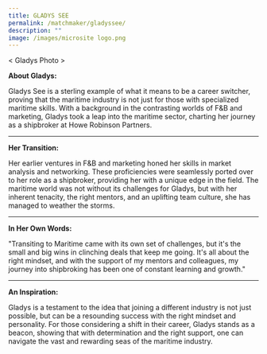 ```yaml
---
title: GLADYS SEE
permalink: /matchmaker/gladyssee/
description: ""
image: /images/microsite logo.png
---
```

&lt; Gladys Photo &gt;

**About Gladys:**

Gladys See is a sterling example of what it means to be a career switcher, proving that the maritime industry is not just for those with specialized maritime skills. With a background in the contrasting worlds of F&amp;B and marketing, Gladys took a leap into the maritime sector, charting her journey as a shipbroker at Howe Robinson Partners.

* * *

**Her Transition:**

Her earlier ventures in F&amp;B and marketing honed her skills in market analysis and networking. These proficiencies were seamlessly ported over to her role as a shipbroker, providing her with a unique edge in the field. The maritime world was not without its challenges for Gladys, but with her inherent tenacity, the right mentors, and an uplifting team culture, she has managed to weather the storms.

* * *

**In Her Own Words:**

"Transiting to Maritime came with its own set of challenges, but it's the small and big wins in clinching deals that keep me going. It's all about the right mindset, and with the support of my mentors and colleagues, my journey into shipbroking has been one of constant learning and growth."

* * *

**An Inspiration:**

Gladys is a testament to the idea that joining a different industry is not just possible, but can be a resounding success with the right mindset and personality. For those considering a shift in their career, Gladys stands as a beacon, showing that with determination and the right support, one can navigate the vast and rewarding seas of the maritime industry.